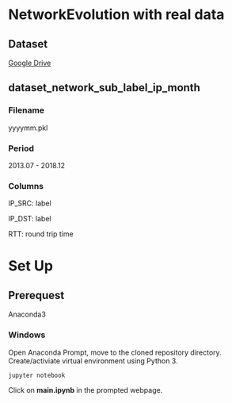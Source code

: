 # NetworkEvolution with real data

## Dataset

[Google Drive](https://drive.google.com/drive/folders/1GlB3FXM44oNTTZAPfIVYD1vIutXU6mAZ?usp=sharing)

## dataset_network_sub_label_ip_month

### Filename

yyyymm.pkl

### Period

2013.07 - 2018.12

### Columns

IP_SRC: label

IP_DST: label

RTT: round trip time

# Set Up

## Prerequest

Anaconda3

### Windows

Open Anaconda Prompt, move to the cloned repository directory. Create/activiate virtual environment using Python 3.

```jupyter notebook```

Click on **main.ipynb** in the prompted webpage.
